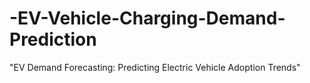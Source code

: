 # -EV-Vehicle-Charging-Demand-Prediction
"EV Demand Forecasting: Predicting Electric Vehicle Adoption Trends"
